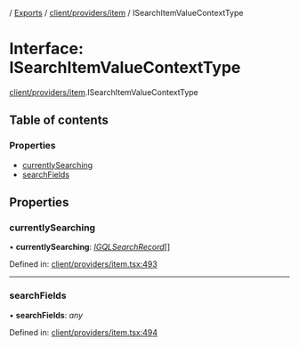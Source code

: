 [](../README.md) / [Exports](../modules.md) / [client/providers/item](../modules/client_providers_item.md) / ISearchItemValueContextType

# Interface: ISearchItemValueContextType

[client/providers/item](../modules/client_providers_item.md).ISearchItemValueContextType

## Table of contents

### Properties

- [currentlySearching](client_providers_item.isearchitemvaluecontexttype.md#currentlysearching)
- [searchFields](client_providers_item.isearchitemvaluecontexttype.md#searchfields)

## Properties

### currentlySearching

• **currentlySearching**: [*IGQLSearchRecord*](gql_querier.igqlsearchrecord.md)[]

Defined in: [client/providers/item.tsx:493](https://github.com/onzag/itemize/blob/0e9b128c/client/providers/item.tsx#L493)

___

### searchFields

• **searchFields**: *any*

Defined in: [client/providers/item.tsx:494](https://github.com/onzag/itemize/blob/0e9b128c/client/providers/item.tsx#L494)
